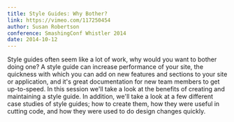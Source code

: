 ```yaml
---
title: Style Guides: Why Bother?
link: https://vimeo.com/117250454
author: Susan Robertson
conference: SmashingConf Whistler 2014
date: 2014-10-12
---
```


Style guides often seem like a lot of work, why would you want to bother doing one? A style guide can increase performance of your site, the quickness with which you can add on new features and sections to your site or application, and it's great documentation for new team members to get up-to-speed. In this session we'll take a look at the benefits of creating and maintaining a style guide. In addition, we'll take a look at a few different case studies of style guides; how to create them, how they were useful in cutting code, and how they were used to do design changes quickly.